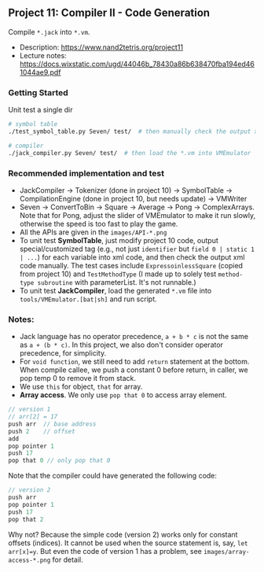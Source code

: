 ## Project 11: Compiler II - Code Generation
Compile `*.jack` into `*.vm`.

* Description: https://www.nand2tetris.org/project11
* Lecture notes: https://docs.wixstatic.com/ugd/44046b_78430a86b638470fba194ed461044ae9.pdf

### Getting Started
Unit test a single dir
```bash
# symbol table
./test_symbol_table.py Seven/ test/  # then manually check the output xml

# compiler
./jack_compiler.py Seven/ test/  # then load the *.vm into VMEmulator
```

### Recommended implementation and test
* JackCompiler -> Tokenizer (done in project 10) -> SymbolTable -> CompilationEngine (done in project 10, but needs update) -> VMWriter
* Seven -> ConvertToBin -> Square -> Average -> Pong -> ComplexArrays. Note that for Pong, adjust the slider of VMEmulator to make it run slowly, otherwise the speed is too fast to play the game.
* All the APIs are given in the `images/API-*.png`
* To unit test **SymbolTable**, just modify project 10 code, output special/customized tag (e.g., not just `identifier` but `field 0 | static 1 | ...`) for each variable into xml code, and then check the output xml code manually. The test cases include `ExpressoinlessSquare` (copied from project 10) and `TestMethodType` (I made up to solely test `method-type subroutine` with parameterList. It's not runnable.)
* To unit test **JackCompiler**, load the generated `*.vm` file into `tools/VMEmulator.[bat|sh]` and run script.


### Notes:
* Jack language has no operator precedence, `a + b * c` is not the same as `a + (b * c)`. In this project, we also don't consider operator precedence, for simplicity.
* For `void function`, we still need to add `return` statement at the bottom. When compile callee, we push a constant 0 before return, in caller, we pop temp 0 to remove it from stack.
* We use `this` for object, `that` for array. 
* **Array access**. We only use `pop that 0` to access array element.
```c
// version 1
// arr[2] = 17
push arr  // base address
push 2    // offset
add
pop pointer 1
push 17
pop that 0 // only pop that 0
```
Note that the compiler could have generated the following code:
```c
// version 2
push arr
pop pointer 1
push 17
pop that 2
```
Why not? Because the simple code (version 2) works only for constant offsets (indices). It cannot be used when the source statement is, say, `let arr[x]=y`. But even the code of version 1 has a problem, see `images/array-access-*.png` for detail.

